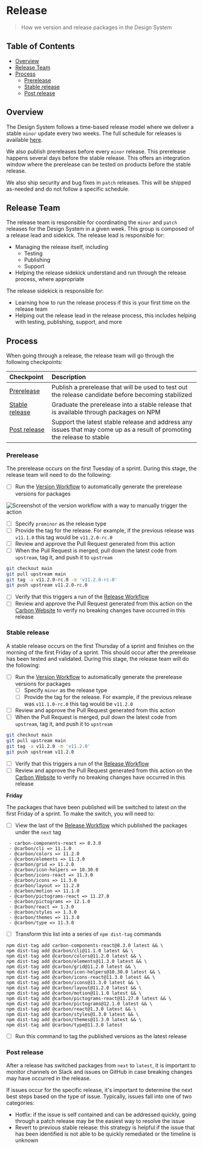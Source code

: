 # Release

> How we version and release packages in the Design System

<!-- prettier-ignore-start -->
<!-- START doctoc generated TOC please keep comment here to allow auto update -->
<!-- DON'T EDIT THIS SECTION, INSTEAD RE-RUN doctoc TO UPDATE -->

## Table of Contents

- [Overview](#overview)
- [Release Team](#release-team)
- [Process](#process)
  - [Prerelease](#prerelease)
  - [Stable release](#stable-release)
  - [Post release](#post-release)

<!-- END doctoc generated TOC please keep comment here to allow auto update -->

## Overview

The Design System follows a time-based release model where we deliver a stable
`minor` update every two weeks. The full schedule for releases is available
[here](https://github.com/carbon-design-system/carbon/wiki/Release-radar).

We also publish prereleases before every `minor` release. This prerelease
happens several days before the stable release. This offers an integration
window where the prerelease can be tested on products before the stable release.

We also ship security and bug fixes in `patch` releases. This will be shipped
as-needed and do not follow a specific schedule.

## Release Team

The release team is responsible for coordinating the `minor` and `patch`
releases for the Design System in a given week. This group is composed of a
release lead and sidekick. The release lead is responsible for:

- Managing the release itself, including
  - Testing
  - Publishing
  - Support
- Helping the release sidekick understand and run through the release process,
  where appropriate

The release sidekick is responsible for:

- Learning how to run the release process if this is your first time on the
  release team
- Helping out the release lead in the release process, this includes helping
  with testing, publishing, support, and more

## Process

When going through a release, the release team will go through the following
checkpoints:

| Checkpoint                       | Description                                                                                                              |
| :------------------------------- | :----------------------------------------------------------------------------------------------------------------------- |
| [Prerelease](#prerelease)        | Publish a prerelease that will be used to test out the release candidate before becoming stabilized                      |
| [Stable release](#stablerelease) | Graduate the prerelease into a stable release that is available through packages on NPM                                  |
| [Post release](#postrelease)     | Support the latest stable release and address any issues that may come up as a result of promoting the release to stable |

### Prerelease

The prerelease occurs on the first Tuesday of a sprint. During this stage, the
release team will need to do the following:

- [ ] Run the
      [Version Workflow](https://github.com/carbon-design-system/carbon/actions/workflows/version.yml)
      to automatically generate the prerelease versions for packages

![Screenshot of the version workflow with a way to manually trigger the action](https://user-images.githubusercontent.com/3901764/169147024-32b18e39-ab9a-4048-a3f6-75d4ab94d37e.png)

- [ ] Specify `preminor` as the release type
- [ ] Provide the tag for the release. For example, if the previous release was
      `v11.1.0` this tag would be `v11.2.0-rc.0`
- [ ] Review and approve the Pull Request generated from this action
- [ ] When the Pull Request is merged, pull down the latest code from
      `upstream`, tag it, and push it to `upstream`

```bash
git checkout main
git pull upstream main
git tag -a v11.2.0-rc.0 -m 'v11.2.0-rc.0'
git push upstream v11.2.0-rc.0
```

- [ ] Verify that this triggers a run of the
      [Release Workflow](https://github.com/carbon-design-system/carbon/actions/workflows/release.yml)
- [ ] Review and approve the Pull Request generated from this action on the
      [Carbon Website](https://github.com/carbon-design-system/carbon-website)
      to verify no breaking changes have occurred in this release

### Stable release

A stable release occurs on the first Thursday of a sprint and finishes on the
morning of the first Friday of a sprint. This should occur after the prerelease
has been tested and validated. During this stage, the release team will do the
following:

- [ ] Run the
      [Version Workflow](https://github.com/carbon-design-system/carbon/actions/workflows/version.yml)
      to automatically generate the prerelease versions for packages
  - [ ] Specify `minor` as the release type
  - [ ] Provide the tag for the release. For example, if the previous release
        was `v11.1.0-rc.0` this tag would be `v11.2.0`
- [ ] Review and approve the Pull Request generated from this action
- [ ] When the Pull Request is merged, pull down the latest code from
      `upstream`, tag it, and push it to `upstream`

```bash
git checkout main
git pull upstream main
git tag -a v11.2.0 -m 'v11.2.0'
git push upstream v11.2.0
```

- [ ] Verify that this triggers a run of the
      [Release Workflow](https://github.com/carbon-design-system/carbon/actions/workflows/release.yml)
- [ ] Review and approve the Pull Request generated from this action on the
      [Carbon Website](https://github.com/carbon-design-system/carbon-website)
      to verify no breaking changes have occurred in this release

**Friday**

The packages that have been published will be switched to latest on the first
Friday of a sprint. To make the switch, you will need to:

- [ ] View the last of the
      [Release Workflow](https://github.com/carbon-design-system/carbon/actions/workflows/release.yml)
      which published the packages under the `next` tag

```
 - carbon-components-react => 8.3.0
 - @carbon/cli => 11.1.0
 - @carbon/colors => 11.2.0
 - @carbon/elements => 11.3.0
 - @carbon/grid => 11.2.0
 - @carbon/icon-helpers => 10.30.0
 - @carbon/icons-react => 11.3.0
 - @carbon/icons => 11.3.0
 - @carbon/layout => 11.2.0
 - @carbon/motion => 11.1.0
 - @carbon/pictograms-react => 11.27.0
 - @carbon/pictograms => 12.1.0
 - @carbon/react => 1.3.0
 - @carbon/styles => 1.3.0
 - @carbon/themes => 11.3.0
 - @carbon/type => 11.3.0
```

- [ ] Transform this list into a series of `npm dist-tag` commands

```
npm dist-tag add carbon-components-react@8.3.0 latest && \
npm dist-tag add @carbon/cli@11.1.0 latest && \
npm dist-tag add @carbon/colors@11.2.0 latest && \
npm dist-tag add @carbon/elements@11.3.0 latest && \
npm dist-tag add @carbon/grid@11.2.0 latest && \
npm dist-tag add @carbon/icon-helpers@10.30.0 latest && \
npm dist-tag add @carbon/icons-react@11.3.0 latest && \
npm dist-tag add @carbon/icons@11.3.0 latest && \
npm dist-tag add @carbon/layout@11.2.0 latest && \
npm dist-tag add @carbon/motion@11.1.0 latest && \
npm dist-tag add @carbon/pictograms-react@11.27.0 latest && \
npm dist-tag add @carbon/pictograms@12.1.0 latest && \
npm dist-tag add @carbon/react@1.3.0 latest && \
npm dist-tag add @carbon/styles@1.3.0 latest && \
npm dist-tag add @carbon/themes@11.3.0 latest && \
npm dist-tag add @carbon/type@11.3.0 latest
```

- [ ] Run this command to tag the published versions as the latest release

### Post release

After a release has switched packages from `next` to `latest`, it is important
to monitor channels on Slack and issues on GitHub in case breaking changes may
have occurred in the release.

If issues occur for the specific release, it's important to determine the next
best steps based on the type of issue. Typically, issues fall into one of two
categories:

- Hotfix: if the issue is self contained and can be addressed quickly, going
  through a patch release may be the easiest way to resolve the issue
- Revert to previous stable release: this strategy is helpful if the issue that
  has been identified is not able to be quickly remediated or the timeline is
  unknown
